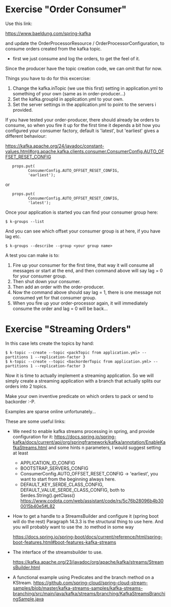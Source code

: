 
# Exercise "Order Consumer" 

Use this link:

https://www.baeldung.com/spring-kafka

and update the OrderProcessorResource / OrderProcessorConfiguration,
to consume orders created from the kafka topic.

* first we just consume and log the orders, to get the feel of it.

Since the producer have the topic creation code, we can omit that for now.

Things you have to do for this excercise:

1. Change the kafka.inTopic (we use this first) setting in application.yml to something of your own (same as in order-producer...)
2. Set the kafka.groupId in application.yml to your own.
3. Set the server settings in the application.yml to point to the servers i provided.

If you have tested your order-producer, there should already be orders to 
consume, so when you fire it up for the first time it depends a bit how you 
configured your consumer factory, default is 'latest', but 'earliest' gives a
different behaviour:

https://kafka.apache.org/24/javadoc/constant-values.html#org.apache.kafka.clients.consumer.ConsumerConfig.AUTO_OFFSET_RESET_CONFIG

```
   props.put(
          ConsumerConfig.AUTO_OFFSET_RESET_CONFIG, 
          'earliest');
```

or 

```
   props.put(
          ConsumerConfig.AUTO_OFFSET_RESET_CONFIG, 
          'latest');
```

Once your application is started you can find your consumer group here:

```
$ k-groups --list 
```

And you can see which offset your consumer group is at here, if you have lag etc.

```
$ k-groups --describe --group <your group name> 
```

A test you can make is to:

1. Fire up your consumer for the first time, that way it will consume all messages or start at the end, and then command above will say lag = 0 for your consumer group.
2. Then shut down your consumer.
3. Then add an order with the order-producer.
4. Now the command above should say lag = 1, there is one message not consumed yet for that consumer group.
5. When you fire up your order-processor again, it will immediately consume the order and lag = 0 will be back...

   
# Exercise "Streaming Orders"

In this case lets create the topics by hand:

```
$ k-topic --create --topic <packTopic from application.yml> --partitions 1 --replication-factor 3
$ k-topic --create --topic <backorderTopic from application.yml> --partitions 1 --replication-factor 3
```

Now it is time to actually implement a streaming application. So we will simply
create a streaming application with a branch that actually splits our orders into 2 topics. 

Make your own inventive predicate on which orders to pack or send to backorder :-P.

Examples are sparse online unfortunately...

These are some useful links:

- We need to enable kafka streams processing in spring, and provide configuration for it:
  https://docs.spring.io/spring-kafka/docs/current/api/org/springframework/kafka/annotation/EnableKafkaStreams.html
  and some hints n parameters, I would suggest setting at least 
  - APPLICATION_ID_CONFIG
  - BOOTSTRAP_SERVERS_CONFIG
  - ConsumerConfig.AUTO_OFFSET_RESET_CONFIG -> 'earliest', you want to start from the beginning always here.
  - DEFAULT_KEY_SERDE_CLASS_CONFIG, DEFAULT_VALUE_SERDE_CLASS_CONFIG, both to Serdes.String().getClass()
  https://www.codota.com/web/assistant/code/rs/5c76b28096b4b300015b40e5#L82
    
- How to get a handle to a StreamsBuilder and configure it (spring boot will do the rest)
  Paragraph 14.3.3 is the structural thing to use here. And you will probably want to use the .to method in some way
  
  https://docs.spring.io/spring-boot/docs/current/reference/html/spring-boot-features.html#boot-features-kafka-streams

- The interface of the streamsbuilder to use. 

  https://kafka.apache.org/23/javadoc/org/apache/kafka/streams/StreamsBuilder.html

- A functional example using Predicates and the branch method on a KStream.
  https://github.com/spring-cloud/spring-cloud-stream-samples/blob/master/kafka-streams-samples/kafka-streams-branching/src/main/java/kafka/streams/branching/KafkaStreamsBranchingSample.java
  